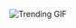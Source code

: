 
<!-- GIF_SECTION -->
![Trending GIF](https://media4.giphy.com/media/v1.Y2lkPThiYjIxNzcyaWhwamRrOGd2dmRtZ2hqbnJuaWpuMTE3dTk5NGJramQ0dzNsNW05ZyZlcD12MV9naWZzX3NlYXJjaCZjdD1n/7erBV7JsTvPuU/giphy.gif)
<!-- END_GIF_SECTION -->
